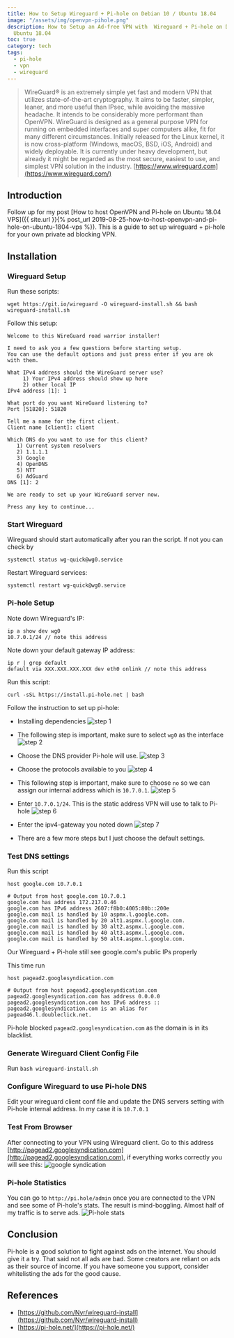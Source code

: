 ```yaml
---
title: How to Setup Wireguard + Pi-hole on Debian 10 / Ubuntu 18.04
image: "/assets/img/openvpn-pihole.png"
description: How to Setup an Ad-free VPN with  Wireguard + Pi-hole on Debian 10 /
  Ubuntu 18.04
toc: true
category: tech
tags:
  - pi-hole
  - vpn
  - wireguard
---
```


> WireGuard® is an extremely simple yet fast and modern VPN that utilizes state-of-the-art cryptography. It aims to be faster, simpler, leaner, and more useful than IPsec, while avoiding the massive headache. It intends to be considerably more performant than OpenVPN. WireGuard is designed as a general purpose VPN for running on embedded interfaces and super computers alike, fit for many different circumstances. Initially released for the Linux kernel, it is now cross-platform (Windows, macOS, BSD, iOS, Android) and widely deployable. It is currently under heavy development, but already it might be regarded as the most secure, easiest to use, and simplest VPN solution in the industry.
[https://www.wireguard.com](https://www.wireguard.com/)

## Introduction
Follow up for my post [How to host OpenVPN and Pi-hole on Ubuntu 18.04 VPS]({{ site.url }}{% post_url 2019-08-25-how-to-host-openvpn-and-pi-hole-on-ubuntu-1804-vps %}). This is a guide to set up wireguard + pi-hole for your own private ad blocking VPN.

## Installation

### Wireguard Setup
Run these scripts:
```shell
wget https://git.io/wireguard -O wireguard-install.sh && bash wireguard-install.sh
```

Follow this setup:
```shell
Welcome to this WireGuard road warrior installer!

I need to ask you a few questions before starting setup.
You can use the default options and just press enter if you are ok with them.

What IPv4 address should the WireGuard server use?
     1) Your IPv4 address should show up here
     2) other local IP
IPv4 address [1]: 1

What port do you want WireGuard listening to?
Port [51820]: 51820

Tell me a name for the first client.
Client name [client]: client

Which DNS do you want to use for this client?
   1) Current system resolvers
   2) 1.1.1.1
   3) Google
   4) OpenDNS
   5) NTT
   6) AdGuard
DNS [1]: 2

We are ready to set up your WireGuard server now.

Press any key to continue...
```

### Start Wireguard
Wireguard should start automatically after you ran the script. If not you can check by
```shell
systemctl status wg-quick@wg0.service
```

Restart Wireguard services:
```shell
systemctl restart wg-quick@wg0.service
```

### Pi-hole Setup
Note down  Wireguard's IP:
```shell
ip a show dev wg0
10.7.0.1/24 // note this address
```

Note down your default  gateway IP address:
```shell
ip r | grep default
default via XXX.XXX.XXX.XXX dev eth0 onlink // note this address
```

Run this script:
```shell
curl -sSL https://install.pi-hole.net | bash
```

Follow the instruction to set up pi-hole:

* Installing dependencies
![step 1](/assets/img/pihole-wireguard-1.png)

* The following step is important, make sure to select `wg0` as the interface
![step 2](/assets/img/pihole-wireguard-2.png)

* Choose the DNS provider Pi-hole will use. 
![step 3](/assets/img/pihole-wireguard-3.png)

* Choose the protocols available to you
![step 4](/assets/img/pihole-wireguard-4.png)

* This following step is important, make sure to choose `no` so we can assign our internal address which is `10.7.0.1`.
![step 5](/assets/img/pihole-wireguard-5.png)

* Enter `10.7.0.1/24`. This is the static address VPN will use to talk to Pi-hole
![step 6](/assets/img/pihole-wireguard-6.png)

* Enter the ipv4-gateway you noted down
![step 7](/assets/img/pihole-wireguard-7.png)

* There are a few more steps but I just choose the default settings.

### Test DNS settings
Run this script
```shell
host google.com 10.7.0.1

# Output from host google.com 10.7.0.1
google.com has address 172.217.0.46
google.com has IPv6 address 2607:f8b0:4005:80b::200e
google.com mail is handled by 10 aspmx.l.google.com.
google.com mail is handled by 20 alt1.aspmx.l.google.com.
google.com mail is handled by 30 alt2.aspmx.l.google.com.
google.com mail is handled by 40 alt3.aspmx.l.google.com.
google.com mail is handled by 50 alt4.aspmx.l.google.com.
```
Our Wireguard + Pi-hole still see google.com's public IPs properly

This time run
```shell
host pagead2.googlesyndication.com

# Output from host pagead2.googlesyndication.com
pagead2.googlesyndication.com has address 0.0.0.0
pagead2.googlesyndication.com has IPv6 address ::
pagead2.googlesyndication.com is an alias for pagead46.l.doubleclick.net.
```
Pi-hole blocked `pagead2.googlesyndication.com` as the domain is in its blacklist.


### Generate Wireguard Client Config File
Run `bash wireguard-install.sh`

### Configure Wireguard to use Pi-hole DNS
Edit your wireguard client conf file and update the DNS servers setting with Pi-hole internal address. In my case it is `10.7.0.1` 

### Test From Browser
After connecting to your VPN using Wireguard client. Go to this address [http://pagead2.googlesyndication.com](http://pagead2.googlesyndication.com), if everything works correctly you will see this:
![google syndication](/assets/img/google-syndication.png)

### Pi-hole Statistics
You can go to `http://pi.hole/admin` once you are connected to the VPN and see some of Pi-hole's stats. The result is mind-boggling. Almost half of my traffic is to serve ads.
![Pi-hole stats](/assets/img/pi-hole-stats.png)

## Conclusion
Pi-hole is a good solution to fight against ads on the internet. You should give it a try. That said not all ads are bad. Some creators are reliant on ads as their source of income. If you have someone you support, consider whitelisting the ads for the good cause.

## References
* [https://github.com/Nyr/wireguard-install](https://github.com/Nyr/wireguard-install)
* [https://pi-hole.net/](https://pi-hole.net/)